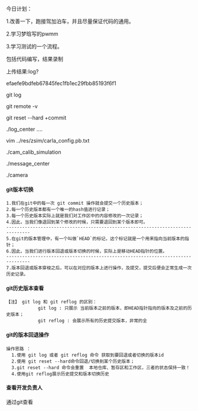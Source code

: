 今日计划：

1.改善一下，跑接驾加泊车，并且尽量保证代码的通用。

2.学习梦晗写的pwmm

3.学习测试的一个流程。

包括代码编写，结果录制

上传结果:log?

efaefe9bdfeb67845fec1fb1ec29fbb85193f6f1

git log

git remote -v

git reset --hard +commit

./log_center ....

vim ../res/zsim/carla_config.pb.txt

 ./cam_calib_simulation 

./message_center 

./camera





#### git版本切换

```
1.我们在git中的每一次 git commit 操作就会提交一个历史版本；
2.每一个历史版本都有一个唯一的hash值进行记录；
3.每一个历史版本实际上就是我们对工作区中的内容修改的一次记录；
4.因此，当我们像退回到某个修改的时候，只需要退回到某个版本即可。
-------------------------------------------------------------------------------
5.在git的版本管理中，有一个叫做`HEAD`的标记，这个标记就是一个用来指向当前版本的指针；
6.因此，当我们进行版本回退或版本切换的时候，实际上是移动HEAD指针的位置。
-------------------------------------------------------------------------------
7.版本回退或版本穿梭之后，可以在对应的版本上进行操作，及提交，提交后便会正常生成一次历史记录。

```

#### git历史版本查看

```
【注】 git log 和 git reflog 的区别：
            git log : 只展示 当前版本之前的版本，即HEAD指针指向的版本及之前的历史版本；
            git reflog : 会展示所有的历史提交版本，非常的全
```

#### git的版本回退操作

```
操作思路 ： 
  1.使用 git log 或者 git reflog 命令 获取到要回退或者切换的版本id
  2.使用 git reset --hard命令回退/切换到某个历史版本；
  3.git reset --hard 命令会重置  本地仓库、暂存区和工作区，三者的状态保持一致！
  4.使用git reflog展示历史提交和版本切换历史
```

#### 查看开发负责人

通过git查看